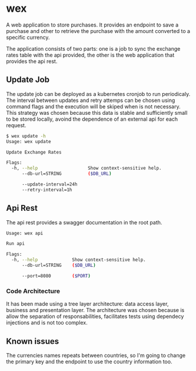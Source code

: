 # wex

A web application to store purchases. It provides an endpoint to save a purchase and other to retrieve the purchase with the amount converted to a specific currency.

The application consists of two parts: one is a job to sync the exchange rates table with the api provided, the other is the web application that provides the api rest. 

## Update Job
The update job can be deployed as a kubernetes cronjob to run periodicaly. The interval between updates and retry attemps can be chosen using command flags and the execution will be skiped when is not necessary. This strategy was chosen because this data is stable and sufficiently small to be stored locally, avoind the dependence of an external api for each request.
```bash
$ wex update -h
Usage: wex update

Update Exchange Rates

Flags:
  -h, --help                   Show context-sensitive help.
      --db-url=STRING          ($DB_URL)

      --update-interval=24h
      --retry-interval=1h
```

## Api Rest
The api rest provides a swagger documentation in the root path.

```bash
Usage: wex api

Run api

Flags:
  -h, --help             Show context-sensitive help.
      --db-url=STRING    ($DB_URL)

      --port=8080        ($PORT)
```

### Code Architecture
It has been made using a tree layer architecture: data access layer, business and presentation layer. The architecture was chosen because is allow the separation of responsabilities, facilitates tests using dependecy injections and is not too complex.


## Known issues
The currencies names repeats between countries, so I'm going to change the primary key and the endpoint to use the country information too. 